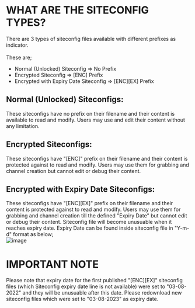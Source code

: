 # WHAT ARE THE SITECONFIG TYPES?
There are 3 types of siteconfig files available with different prefixes as indicator.<br><br>
These are;<br>
* Normal (Unlocked) Siteconfig => No Prefix
* Encrypted Siteconfig => [ENC] Prefix
* Encrypted with Expiry Date Siteconfig => [ENC][EX] Prefix
## Normal (Unlocked) Siteconfigs:
These siteconfigs have no prefix on their filename and their content is available to read and modify. Users may use and edit their content without any limitation.
## Encrypted Siteconfigs:
These siteconfigs have "[ENC]" prefix on their filename and their content is protected against to read and modify. Users may use them for grabbing and channel creation but
cannot edit or debug their content.
## Encrypted with Expiry Date Siteconfigs:
These siteconfigs have "[ENC][EX]" prefix on their filename and their content is protected against to read and modify. Users may use them for grabbing and channel creation 
till the defined "Expiry Date" but cannot edit or debug their content. Siteconfig file will become unusuable when it reaches expiry date. Expiry Date can be found inside
siteconfig file in "Y-m-d" format as below;<br>
![image](https://user-images.githubusercontent.com/97025515/181880112-eb9438d6-4d1e-4fb7-bb74-70e2ebde01bc.png)
<br>
# IMPORTANT NOTE
Please note that expiry date for the first published "[ENC][EX]" siteconfig files (which Siteconfig expiry date line is not available) were set to "03-08-2022" and they will 
be unusuable after this date. Please redownload new siteconfig files which were set to "03-08-2023" as expiry date. 

